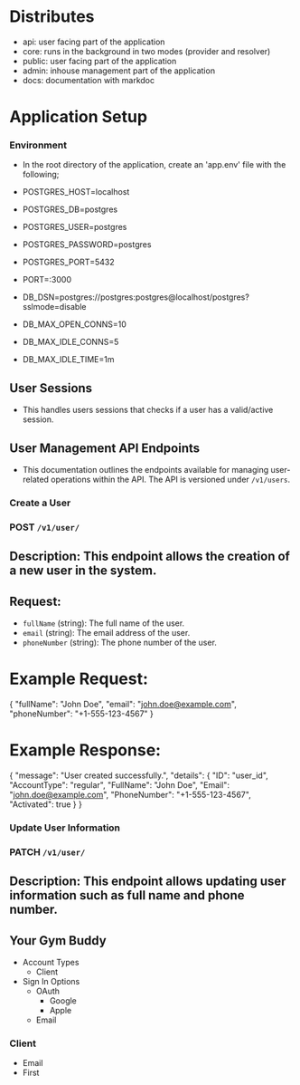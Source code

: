 # Distributes

- api: user facing part of the application
- core: runs in the background in two modes (provider and resolver)
- public: user facing part of the application
- admin: inhouse management part of the application
- docs: documentation with markdoc

# Application Setup

### Environment

- In the root directory of the application, create an 'app.env' file with the following;

- POSTGRES_HOST=localhost
- POSTGRES_DB=postgres
- POSTGRES_USER=postgres
- POSTGRES_PASSWORD=postgres
- POSTGRES_PORT=5432
- PORT=:3000
- DB_DSN=postgres://postgres:postgres@localhost/postgres?sslmode=disable
- DB_MAX_OPEN_CONNS=10
- DB_MAX_IDLE_CONNS=5
- DB_MAX_IDLE_TIME=1m

## User Sessions

- This handles users sessions that checks if a user has a valid/active session.

## User Management API Endpoints

- This documentation outlines the endpoints available for managing user-related operations within the API. The API is versioned under `/v1/users`.

### Create a User

### POST `/v1/user/`

## Description: This endpoint allows the creation of a new user in the system.

## Request:

- `fullName` (string): The full name of the user.
- `email` (string): The email address of the user.
- `phoneNumber` (string): The phone number of the user.

# Example Request:

{
"fullName": "John Doe",
"email": "john.doe@example.com",
"phoneNumber": "+1-555-123-4567"
}

# Example Response:

{
"message": "User created successfully.",
"details": {
"ID": "user_id",
"AccountType": "regular",
"FullName": "John Doe",
"Email": "john.doe@example.com",
"PhoneNumber": "+1-555-123-4567",
"Activated": true
}
}

### Update User Information

### PATCH `/v1/user/`

## Description: This endpoint allows updating user information such as full name and phone number.

## Your Gym Buddy

- Account Types
  - Client
- Sign In Options
  - OAuth
    - Google
    - Apple
  - Email

### Client

- Email
- First
